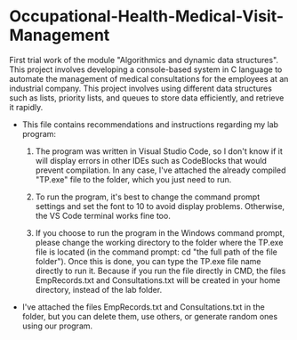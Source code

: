# Occupational-Health-Medical-Visit-Management
First trial work of the module "Algorithmics and dynamic data structures". This project involves developing a console-based system in C language to automate the management of medical consultations for the employees at an industrial company.
This project involves using different data structures such as lists, priority lists, and queues to store data efficiently, and retrieve it rapidly.

- This file contains recommendations and instructions regarding my lab program:

	1. The program was written in Visual Studio Code, so I don't know if it will display errors in other IDEs such as CodeBlocks that would prevent compilation. In any case, I've attached the already compiled "TP.exe" file to the folder, which you just need to run.

	2. To run the program, it's best to change the command prompt settings and set the font to 10 to avoid display problems. Otherwise, the VS Code terminal works fine too.

	3. If you choose to run the program in the Windows command prompt, please change the working directory to the folder where the TP.exe file is located (in the command prompt: cd "the full path of the file folder"). Once this is done, you can type the TP.exe file name directly to run it. Because if you run the file directly in CMD, the files EmpRecords.txt and Consultations.txt will be created in your home directory,
instead of the lab folder.

- I've attached the files EmpRecords.txt and Consultations.txt in the folder, but you can delete them, use others, or generate random ones using our program.
